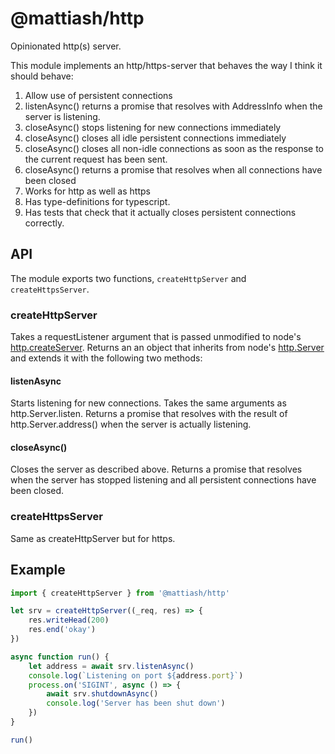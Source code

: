 # @mattiash/http

Opinionated http(s) server.

This module implements an http/https-server that behaves the way I think it should behave:

1. Allow use of persistent connections
2. listenAsync() returns a promise that resolves with AddressInfo when the server is listening.
3. closeAsync() stops listening for new connections immediately
4. closeAsync() closes all idle persistent connections immediately
5. closeAsync() closes all non-idle connections as soon as the response to the
   current request has been sent.
6. closeAsync() returns a promise that resolves when all connections have been closed
7. Works for http as well as https
8. Has type-definitions for typescript.
9. Has tests that check that it actually closes persistent connections correctly.

## API

The module exports two functions, `createHttpServer` and `createHttpsServer`.

### createHttpServer

Takes a requestListener argument that is passed unmodified to node's [http.createServer](https://nodejs.org/api/http.html#http_http_createserver_options_requestlistener).
Returns an an object that inherits from node's [http.Server](https://nodejs.org/api/http.html#http_class_http_server)
and extends it with the following two methods:

#### listenAsync

Starts listening for new connections.
Takes the same arguments as http.Server.listen.
Returns a promise that resolves with the result of http.Server.address()
when the server is actually listening.

#### closeAsync()

Closes the server as described above.
Returns a promise that resolves when the server has stopped listening
and all persistent connections have been closed.

### createHttpsServer

Same as createHttpServer but for https.

## Example

```typescript
import { createHttpServer } from '@mattiash/http'

let srv = createHttpServer((_req, res) => {
    res.writeHead(200)
    res.end('okay')
})

async function run() {
    let address = await srv.listenAsync()
    console.log(`Listening on port ${address.port}`)
    process.on('SIGINT', async () => {
        await srv.shutdownAsync()
        console.log('Server has been shut down')
    })
}

run()
```
